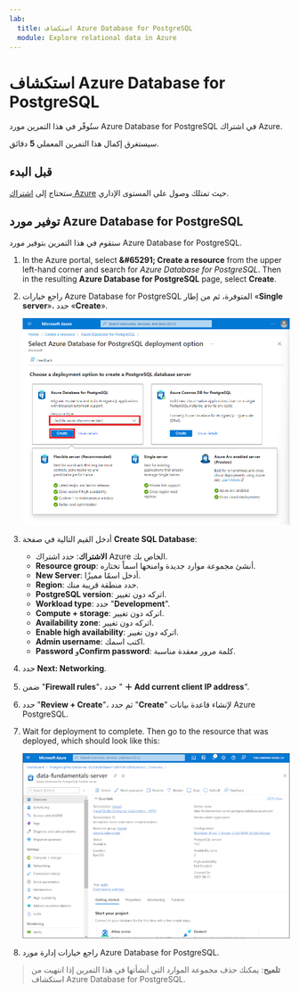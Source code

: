 ```yaml
---
lab:
  title: استكشاف Azure Database for PostgreSQL
  module: Explore relational data in Azure
---
```


# <a name="explore-azure-database-for-postgresql"></a>استكشاف Azure Database for PostgreSQL

ستُوفّر في هذا التمرين مورد Azure Database for PostgreSQL في اشتراك Azure.

سيستغرق إكمال هذا التمرين المعملي **5** دقائق.

## <a name="before-you-start"></a>قبل البدء

ستحتاج إلى [اشتراك Azure](https://azure.microsoft.com/free) حيث تمتلك وصول على المستوى الإداري.

## <a name="provision-an-azure-database-for-postgresql-resource"></a>توفير مورد Azure Database for PostgreSQL

ستقوم في هذا التمرين بتوفير مورد Azure Database for PostgreSQL.

1. In the Azure portal, select <bpt id="p1">**</bpt>&amp;#65291; Create a resource<ept id="p1">**</ept> from the upper left-hand corner and search for <bpt id="p2">*</bpt>Azure Database for PostgreSQL<ept id="p2">*</ept>. Then in the resulting <bpt id="p1">**</bpt>Azure Database for PostgreSQL<ept id="p1">**</ept> page, select <bpt id="p2">**</bpt>Create<ept id="p2">**</ept>.

1. راجع خيارات Azure Database for PostgreSQL المتوفرة، ثم من إطار «**Single server**»، حدد «**Create**».

    ![لقطة شاشة لخيارات توزيع Azure Database for PostgreSQL](images/postgresql-options.png)

1. أدخل القيم التالية في صفحة **Create SQL Database**:
    - **الاشتراك**: حدد اشتراك Azure الخاص بك.
    - **Resource group**: أنشئ مجموعة موارد جديدة وامنحها اسماً تختاره.
    - **New Server**: أدخل اسمًا مميزًا.
    - **Region**: حدد منطقة قريبة منك.
    - **PostgreSQL version**: اتركه دون تغيير.
    - **Workload type**: حدد "**Development**".
    - **Compute + storage**: اتركه دون تغيير.
    - **Availability zone**: اتركه دون تغيير.
    - **Enable high availability**: اتركه دون تغيير.
    - **Admin username**: اكتب اسمك.
    - **Password** و**Confirm password**: كلمة مرور معقدة مناسبة.

1. حدد **Next: Networking**.

1. ضمن "**Firewall rules**"، حدد " **&#65291; Add current client IP address**".

1. حدد "**Review + Create**"، ثم حدد "**Create**" لإنشاء قاعدة بيانات Azure PostgreSQL.

1. Wait for deployment to complete. Then go to the resource that was deployed, which should look like this:

    ![لقطة شاشة لمدخل Azure تعرض صفحة Azure Database for PostgreSQL.](images/postgresql-portal.png)

1. راجع خيارات إدارة مورد Azure Database for PostgreSQL.

> **تلميح**: يمكنك حذف مجموعة الموارد التي أنشأتها في هذا التمرين إذا انتهيت من استكشاف Azure Database for PostgreSQL.
